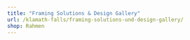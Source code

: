 ```yaml
---
title: "Framing Solutions & Design Gallery"
url: /klamath-falls/framing-solutions-und-design-gallery/
shop: Rahmen
---
```

